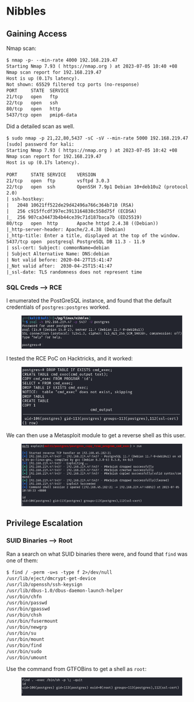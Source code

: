 # Nibbles

## Gaining Access

Nmap scan:

```
$ nmap -p- --min-rate 4000 192.168.219.47
Starting Nmap 7.93 ( https://nmap.org ) at 2023-07-05 10:40 +08
Nmap scan report for 192.168.219.47
Host is up (0.17s latency).
Not shown: 65529 filtered tcp ports (no-response)
PORT     STATE  SERVICE
21/tcp   open   ftp
22/tcp   open   ssh
80/tcp   open   http
5437/tcp open   pmip6-data
```

Did a detailed scan as well.&#x20;

```
$ sudo nmap -p 21,22,80,5437 -sC -sV --min-rate 5000 192.168.219.47                
[sudo] password for kali: 
Starting Nmap 7.93 ( https://nmap.org ) at 2023-07-05 10:42 +08
Nmap scan report for 192.168.219.47
Host is up (0.17s latency).

PORT     STATE SERVICE    VERSION
21/tcp   open  ftp        vsftpd 3.0.3
22/tcp   open  ssh        OpenSSH 7.9p1 Debian 10+deb10u2 (protocol 2.0)
| ssh-hostkey: 
|   2048 10621ff522de29d42496a766c364b710 (RSA)
|   256 c915ffcdf397ec3913164838c558d75f (ECDSA)
|_  256 907ca34473b4b44ce39c71d187baca7b (ED25519)
80/tcp   open  http       Apache httpd 2.4.38 ((Debian))
|_http-server-header: Apache/2.4.38 (Debian)
|_http-title: Enter a title, displayed at the top of the window.
5437/tcp open  postgresql PostgreSQL DB 11.3 - 11.9
| ssl-cert: Subject: commonName=debian
| Subject Alternative Name: DNS:debian
| Not valid before: 2020-04-27T15:41:47
|_Not valid after:  2030-04-25T15:41:47
|_ssl-date: TLS randomness does not represent time
```

### SQL Creds --> RCE

I enumerated the PostGreSQL instance, and found that the default credentials of `postgres:postgres` worked.&#x20;

<figure><img src="../../../.gitbook/assets/image (1942).png" alt=""><figcaption></figcaption></figure>

I tested the RCE PoC on Hacktricks, and it worked:

<figure><img src="../../../.gitbook/assets/image (3397).png" alt=""><figcaption></figcaption></figure>

We can then use a Metasploit module to get a reverse shell as this user.&#x20;

<figure><img src="../../../.gitbook/assets/image (2134).png" alt=""><figcaption></figcaption></figure>

## Privilege Escalation

### SUID Binaries --> Root

Ran a search on what SUID binaries there were, and found that `find` was one of them:

```
$ find / -perm -u=s -type f 2>/dev/null
/usr/lib/eject/dmcrypt-get-device
/usr/lib/openssh/ssh-keysign
/usr/lib/dbus-1.0/dbus-daemon-launch-helper
/usr/bin/chfn
/usr/bin/passwd
/usr/bin/gpasswd
/usr/bin/chsh
/usr/bin/fusermount
/usr/bin/newgrp
/usr/bin/su
/usr/bin/mount
/usr/bin/find
/usr/bin/sudo
/usr/bin/umount
```

Use the command from GTFOBins to get a shell as `root`:

<figure><img src="../../../.gitbook/assets/image (4058).png" alt=""><figcaption></figcaption></figure>
